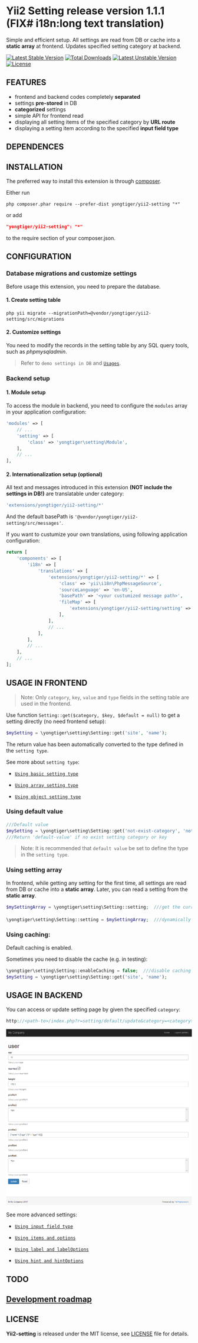 # Yii2 Setting release version 1.1.1 (FIX# i18n:long text translation)

Simple and efficient setup. All settings are read from DB or cache into a **static array** at frontend. Updates specified setting category at backend.

[![Latest Stable Version](https://poser.pugx.org/yongtiger/yii2-setting/v/stable)](https://packagist.org/packages/yongtiger/yii2-setting)
[![Total Downloads](https://poser.pugx.org/yongtiger/yii2-setting/downloads)](https://packagist.org/packages/yongtiger/yii2-setting) 
[![Latest Unstable Version](https://poser.pugx.org/yongtiger/yii2-setting/v/unstable)](https://packagist.org/packages/yongtiger/yii2-setting)
[![License](https://poser.pugx.org/yongtiger/yii2-setting/license)](https://packagist.org/packages/yongtiger/yii2-setting)


## FEATURES

* frontend and backend codes completely **separated**
* settings **pre-stored** in DB
* **categorized** settings
* simple API for frontend read
* displaying all setting items of the specified category by **URL route**
* displaying a setting item according to the specified **input field type**


## DEPENDENCES


## INSTALLATION   

The preferred way to install this extension is through [composer](http://getcomposer.org/download/).

Either run

```
php composer.phar require --prefer-dist yongtiger/yii2-setting "*"
```

or add

```json
"yongtiger/yii2-setting": "*"
```

to the require section of your composer.json.


## CONFIGURATION


### Database migrations and customize settings

Before usage this extension, you need to prepare the database.


####    1. Create setting table

```
php yii migrate --migrationPath=@vendor/yongtiger/yii2-setting/src/migrations
```


####    2. Customize settings

You need to modify the records in the setting table by any SQL query tools, such as *phpmysqladmin*.

> Refer to `demo settings in DB` and [`Usages`](#usage-in-frontend).


### Backend setup

####    1. Module setup 

To access the module in backend, you need to configure the `modules` array in your application configuration:

```php
'modules' => [
    // ...
    'setting' => [
        'class' => 'yongtiger\setting\Module',
    ],
    // ...
],
```


####    2. Internationalization setup (optional)

All text and messages introduced in this extension **(NOT include the settings in DB!)** are translatable under category: 

```php
'extensions/yongtiger/yii2-setting/*'
```

And the default basePath is `'@vendor/yongtiger/yii2-setting/src/messages'`.

If you want to custumize your own translations, using following application configuration:

```php
return [
    'components' => [
        'i18n' => [
            'translations' => [
                'extensions/yongtiger/yii2-setting/*' => [
                    'class' => 'yii\i18n\PhpMessageSource',
                    'sourceLanguage' => 'en-US',
                    'basePath' => '<your custumized message path>',    ///custumize your own translations
                    'fileMap' => [
                        'extensions/yongtiger/yii2-setting/setting' => 'settings.php',
                    ],
                ],
                // ...
            ],
        ],
        // ...
    ],
    // ...
];
```

## USAGE IN FRONTEND

> Note: Only `category`, `key`, `value` and `type` fields in the setting table are used in the frontend.

Use function `Setting::get($category, $key, $default = null)` to get a setting directly (no need frontend setup):

```php
$mySetting = \yongtiger\setting\Setting::get('site', 'name');
``` 

The return value has been automatically converted to the type defined in the `setting type`.

See more about `setting type`:

- [`Using basic setting type`](docs/using-basic-setting-type.md)

- [`Using array setting type`](docs/using-array-setting-type.md)

- [`Using object setting type`](docs/using-object-setting-type.md)


### Using default value

```php
///Default value
$mySetting = \yongtiger\setting\Setting::get('not-exist-category', 'not-exist-name', 'default-value');
///Return 'default-value' if no exist setting category or key
```

> Note: It is recommended that `default value` be set to define the type in the `setting type`.


### Using setting array

In frontend, while getting any setting for the first time, all settings are read from DB or cache into a **static array**. Later, you can read a setting from the **static array**.

```php
$mySettingArray = \yongtiger\setting\Setting::setting;  ///get the current setting array

\yongtiger\setting\Setting::setting = $mySettingArray;  ///dynamically set a setting array
```


### Using caching:

Default caching is enabled.

Sometimes you need to disable the cache (e.g. in testing):

```php
\yongtiger\setting\Setting::enableCaching = false;  ///disable caching
$mySetting = \yongtiger\setting\Setting::get('site', 'name');
``` 


## USAGE IN BACKEND

You can access or update setting page by given the specified `category`:

```php
http://<path-to>/index.php?r=setting/default/update&category=<category>
```

![Yii-Setting](docs/usage-in-backend.png)

See more advanced settings:

- [`Using input field type`](docs/using-input-field-type.md)

- [`Using items and options`](docs/using-items-and-options.md)

- [`Using label and labelOptions`](docs/using-label-and-labeloptions.md)

- [`Using hint and hintOptions`](docs/using-hint-and-hintoptions.md)


## TODO


## [Development roadmap](docs/development-roadmap.md)


## LICENSE 
**Yii2-setting** is released under the MIT license, see [LICENSE](https://opensource.org/licenses/MIT) file for details.
